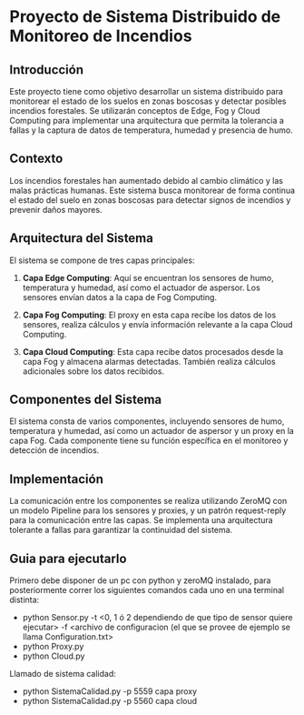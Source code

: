 # Proyecto de Sistema Distribuido de Monitoreo de Incendios

## Introducción

Este proyecto tiene como objetivo desarrollar un sistema distribuido para monitorear el estado de los suelos en zonas boscosas y detectar posibles incendios forestales. Se utilizarán conceptos de Edge, Fog y Cloud Computing para implementar una arquitectura que permita la tolerancia a fallas y la captura de datos de temperatura, humedad y presencia de humo.

## Contexto

Los incendios forestales han aumentado debido al cambio climático y las malas prácticas humanas. Este sistema busca monitorear de forma continua el estado del suelo en zonas boscosas para detectar signos de incendios y prevenir daños mayores.

## Arquitectura del Sistema

El sistema se compone de tres capas principales:

1. **Capa Edge Computing**: Aquí se encuentran los sensores de humo, temperatura y humedad, así como el actuador de aspersor. Los sensores envían datos a la capa de Fog Computing.

2. **Capa Fog Computing**: El proxy en esta capa recibe los datos de los sensores, realiza cálculos y envía información relevante a la capa Cloud Computing.

3. **Capa Cloud Computing**: Esta capa recibe datos procesados desde la capa Fog y almacena alarmas detectadas. También realiza cálculos adicionales sobre los datos recibidos.

## Componentes del Sistema

El sistema consta de varios componentes, incluyendo sensores de humo, temperatura y humedad, así como un actuador de aspersor y un proxy en la capa Fog. Cada componente tiene su función específica en el monitoreo y detección de incendios.

## Implementación

La comunicación entre los componentes se realiza utilizando ZeroMQ con un modelo Pipeline para los sensores y proxies, y un patrón request-reply para la comunicación entre las capas. Se implementa una arquitectura tolerante a fallas para garantizar la continuidad del sistema.

## Guia para ejecutarlo

Primero debe disponer de un pc con python y zeroMQ instalado, para posteriormente correr los siguientes comandos cada uno en una terminal distinta:
- python Sensor.py -t <0, 1  ó 2 dependiendo de que tipo de sensor quiere ejecutar> -f <archivo de configuracion (el que se provee de ejemplo se llama Configuration.txt>
- python Proxy.py
- python Cloud.py


Llamado de sistema calidad:
- python SistemaCalidad.py -p 5559 capa proxy
- python SistemaCalidad.py -p 5560  capa cloud

